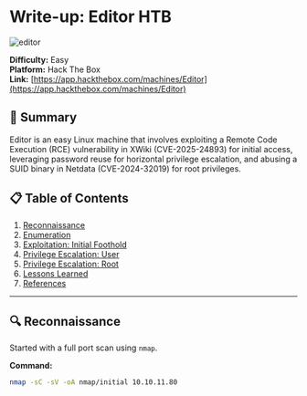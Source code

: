 # Write-up: Editor HTB

![editor](https://www.hackthebox.com/storage/avatars/7d4a6dfe5b291cbe7b4e13e5f5c4d6c3.png)

**Difficulty:** Easy  
**Platform:** Hack The Box  
**Link:** [https://app.hackthebox.com/machines/Editor](https://app.hackthebox.com/machines/Editor)

## 🎯 Summary
Editor is an easy Linux machine that involves exploiting a Remote Code Execution (RCE) vulnerability in XWiki (CVE-2025-24893) for initial access, leveraging password reuse for horizontal privilege escalation, and abusing a SUID binary in Netdata (CVE-2024-32019) for root privileges.

## 📋 Table of Contents
1.  [Reconnaissance](#-reconnaissance)
2.  [Enumeration](#-enumeration)
3.  [Exploitation: Initial Foothold](#-exploitation-initial-foothold)
4.  [Privilege Escalation: User](#-privilege-escalation-to-user)
5.  [Privilege Escalation: Root](#-privilege-escalation-to-root)
6.  [Lessons Learned](#-lessons-learned)
7.  [References](#-references)

---

## 🔍 Reconnaissance

Started with a full port scan using `nmap`.

**Command:**
```bash
nmap -sC -sV -oA nmap/initial 10.10.11.80